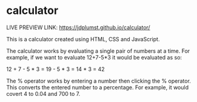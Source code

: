 # calculator
LIVE PREVIEW LINK: https://jdplumst.github.io/calculator/

This is a calculator created using HTML, CSS and JavaScript.

The calculator works by evaluating a single pair of numbers at a time. For example, if we want to evaluate 12+7-5*3 it would be evaluated as so:

12 + 7 - 5 * 3
= 19 - 5 * 3
= 14 * 3
= 42

The % operator works by entering a number then clicking the % operator. This converts the entered number to a percentage. For example, it would covert 4 to 0.04 and 700 to 7.